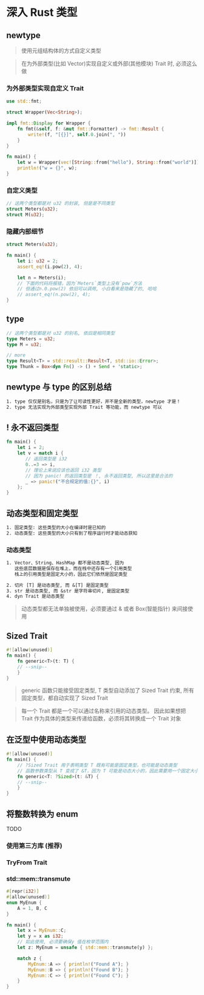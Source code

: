 # 深入 Rust 类型

## newtype <span id="newtype"></span>

> 使用元组结构体的方式自定义类型

> 在为外部类型(比如 Vector)实现自定义或外部(其他模块) Trait 时, 必须这么做

### 为外部类型实现自定义 Trait

```rust
use std::fmt;

struct Wrapper(Vec<String>);

impl fmt::Display for Wrapper {
    fn fmt(&self, f: &mut fmt::Formatter) -> fmt::Result {
        write!(f, "[{}]", self.0.join(", "))
    }
}

fn main() {
    let w = Wrapper(vec![String::from("hello"), String::from("world")]);
    println!("w = {}", w);
}
```

### 自定义类型

```rust
// 这两个类型都是对 u32 的封装, 但是是不同类型
struct Meters(u32);
struct M(u32);
```

### 隐藏内部细节

```rust
struct Meters(u32);

fn main() {
    let i: u32 = 2;
    assert_eq!(i.pow(2), 4);

    let n = Meters(i);
    // 下面的代码将报错，因为`Meters`类型上没有`pow`方法
    // 但通过n.0.pow(2) 依旧可以调用, 小白看来是隐藏了的, 哈哈
    // assert_eq!(n.pow(2), 4);
}
```

## type

```rust
// 这两个类型都是对 u32 的别名, 依旧是相同类型
type Meters = u32;
type M = u32;

// more
type Result<T> = std::result::Result<T, std::io::Error>;
type Thunk = Box<dyn Fn() -> () + Send + 'static>;
```

## newtype 与 type 的区别总结

```txt
1. type 仅仅是别名，只是为了让可读性更好，并不是全新的类型，newtype 才是！
2. type 无法实现为外部类型实现外部 Trait 等功能，而 newtype 可以
```

## ! 永不返回类型

```rust
fn main() {
    let i = 2;
    let v = match i {
       // 返回类型是 i32
       0..=3 => i,
       // 理论上来说应该也返回 i32 类型
       // 因为 panic! 的返回类型是 ！, 永不返回类型, 所以这里是合法的
       _ => panic!("不合规定的值:{}", i)
    };
}
```

## 动态类型和固定类型

```txt
1. 固定类型: 这些类型的大小在编译时是已知的
2. 动态类型: 这些类型的大小只有到了程序运行时才能动态获知
```

### 动态类型

```txt
1. Vector、String、HashMap 都不是动态类型, 因为
   这些底层数据是保存在堆上，而在栈中还存有一个引用类型
   栈上的引用类型是固定大小的，因此它们依然是固定类型

2. 切片 [T] 是动态类型, 而 &[T] 是固定类型
3. str 是动态类型, 而 &str 是字符串切片, 是固定类型
4. dyn Trait 是动态类型
```

> 动态类型都无法单独被使用，必须要通过 & 或者 Box(智能指针) 来间接使用

## Sized Trait

```rust
#![allow(unused)]
fn main() {
    fn generic<T>(t: T) {
    // --snip--
    }
}
```

> generic 函数只能接受固定类型, T 类型自动添加了 Sized Trait 约束,
> 所有固定类型，都自动实现了 Sized Trait

> 每一个 Trait 都是一个可以通过名称来引用的动态类型。
> 因此如果想把 Trait 作为具体的类型来传递给函数，必须将其转换成一个 Trait 对象

## 在泛型中使用动态类型

```rust
#![allow(unused)]
fn main() {
    // ?Sized Trait 用于表明类型 T 既有可能是固定类型，也可能是动态类型
    // 函数参数类型从 T 变成了 &T，因为 T 可能是动态大小的，因此需要用一个固定大小的引用来指向它
    fn generic<T: ?Sized>(t: &T) {
    // --snip--
    }
}
```

## 将整数转换为 enum

TODO

### 使用第三方库 (推荐)

### TryFrom Trait

### std::mem::transmute

```rust
#[repr(i32)]
#[allow(unused)]
enum MyEnum {
    A = 1, B, C
}

fn main() {
    let x = MyEnum::C;
    let y = x as i32;
    // 如此使用, 必须要确保y 值在枚举范围内
    let z: MyEnum = unsafe { std::mem::transmute(y) };

    match z {
        MyEnum::A => { println!("Found A"); }
        MyEnum::B => { println!("Found B"); }
        MyEnum::C => { println!("Found C"); }
    }
}
```
